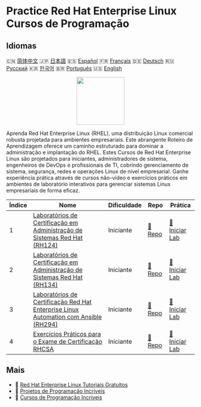 # Practice Red Hat Enterprise Linux Cursos de Programação

## Idiomas

🇨🇳 [简体中文](README_zh.md) 🇯🇵 [日本語](README_ja.md) 🇪🇸 [Español](README_es.md) 🇫🇷 [Français](README_fr.md) 🇩🇪 [Deutsch](README_de.md) 🇷🇺 [Русский](README_ru.md) 🇰🇷 [한국어](README_ko.md) 🇧🇷 [Português](README_pt.md) 🇺🇸 [English](README.md) 

<div align="center">
<img width="128px" src="https://file.labex.io/path/r7hHlDvORmjS.png">
</div>

Aprenda Red Hat Enterprise Linux (RHEL), uma distribuição Linux comercial robusta projetada para ambientes empresariais. Este abrangente Roteiro de Aprendizagem oferece um caminho estruturado para dominar a administração e implantação do RHEL. Estes Cursos de Red Hat Enterprise Linux são projetados para iniciantes, administradores de sistema, engenheiros de DevOps e profissionais de TI, cobrindo gerenciamento de sistema, segurança, redes e operações Linux de nível empresarial. Ganhe experiência prática através de cursos não-vídeo e exercícios práticos em ambientes de laboratório interativos para gerenciar sistemas Linux empresariais de forma eficaz.

|   Índice | Nome                                                                                                                                                                       | Dificuldade   | Repo                                                                                            | Prática                                                                                              |
|----------|----------------------------------------------------------------------------------------------------------------------------------------------------------------------------|---------------|-------------------------------------------------------------------------------------------------|------------------------------------------------------------------------------------------------------|
|        1 | [Laboratórios de Certificação em Administração de Sistemas Red Hat (RH124)](https://labex.io/pt/courses/red-hat-system-administration-rh124-labs)                          | Iniciante     | [🔗 Repo](https://github.com/labex-labs/red-hat-system-administration-rh124-labs)               | [🚀 Iniciar Lab](https://labex.io/pt/courses/red-hat-system-administration-rh124-labs)               |
|        2 | [Laboratórios de Certificação em Administração de Sistemas Red Hat (RH134)](https://labex.io/pt/courses/red-hat-system-administration-rh134-labs)                          | Iniciante     | [🔗 Repo](https://github.com/labex-labs/red-hat-system-administration-rh134-labs)               | [🚀 Iniciar Lab](https://labex.io/pt/courses/red-hat-system-administration-rh134-labs)               |
|        3 | [Laboratórios de Certificação Red Hat Enterprise Linux Automation com Ansible (RH294)](https://labex.io/pt/courses/red-hat-enterprise-linux-automation-with-ansible-rh294) | Iniciante     | [🔗 Repo](https://github.com/labex-labs/red-hat-enterprise-linux-automation-with-ansible-rh294) | [🚀 Iniciar Lab](https://labex.io/pt/courses/red-hat-enterprise-linux-automation-with-ansible-rh294) |
|        4 | [Exercícios Práticos para o Exame de Certificação RHCSA](https://labex.io/pt/courses/rhcsa-certification-exam-practice-exercises)                                          | Iniciante     | [🔗 Repo](https://github.com/labex-labs/rhcsa-certification-exam-practice-exercises)            | [🚀 Iniciar Lab](https://labex.io/pt/courses/rhcsa-certification-exam-practice-exercises)            |

## Mais

- 🔗 [Red Hat Enterprise Linux Tutoriais Gratuitos](https://github.com/labex-labs/rhel-free-tutorials)
- 🔗 [Projetos de Programação Incríveis](https://github.com/labex-labs/awesome-programming-projects)
- 🔗 [Cursos de Programação Incríveis](https://github.com/labex-labs/awesome-programming-courses)

